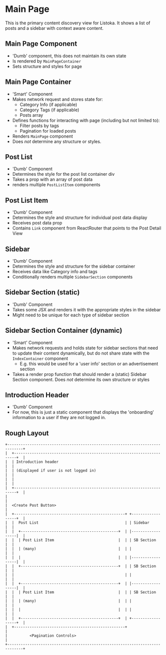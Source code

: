 # Main Page
This is the primary content discovery view for Listoka.  It shows a list of
posts and a sidebar with context aware content.

## Main Page Component
- 'Dumb' component, this does not maintain its own state
- Is rendered by `MainPageContainer`
- Sets structure and styles for page 

## Main Page Container
- 'Smart' Component
- Makes network request and stores state for:
    - Category Info (if applicable)
    - Category Tags (if applicable)
    - Posts array
- Defines functions for interacting with page (including but not limited to):
    - Filter posts by tags
    - Pagination for loaded posts
- Renders `MainPage` component
- Does *not* determine any structure or styles.

## Post List
- 'Dumb' Component
- Determines the style for the post list container div
- Takes a prop with an array of post data
- renders multiple `PostListItem` components

## Post List Item
- 'Dumb' Component
- Determines the style and structure for individual post data display
- Receives post data prop
- Contains `Link` component from ReactRouter that points to the Post Detail View

## Sidebar
- 'Dumb' Component
- Determines the style and structure for the sidebar container
- Receives data like Category info and tags
- Conditionally renders multiple `SidebarSection` components

## Sidebar Section (static)
- 'Dumb' Component
- Takes some JSX and renders it with the appropriate styles in the sidebar
- Might need to be unique for each type of sidebar section

## Sidebar Section Container (dynamic)
- 'Smart' Component
- Makes network requests and holds state for sidebar sections that need to
  update their content dynamically, but do not share state with the
  `IndexContainer` component
    - E.g. this would be used for a 'user info' section or an advertisement
      section
- Takes a render prop function that should render a (static) Sidebar Section
  component. Does *not* determine its own structure or styles

## Introduction Header
- 'Dumb' Component
-  For now, this is just a static component that displays the 'onboarding'
   information to a user if they are not logged in.

## Rough Layout
```
+-----------------------------------------------------------------------------+
|  +-----------------------------------------------------------------------+  |
|  | Introduction header                                                   |  |
|  | (displayed if user is not logged in)                                  |  |
|  |                                                                       |  |
|  +-----------------------------------------------------------------------+  |
|                                                                             |
|  <Create Post Button>                                                       |
|  +--------------------------------------------------+ +------------------+  |
|  |  Post List                                       | | Sidebar          |  |
|  |  +--------------------------------------------+  | |------------------|  |
|  |  | Post List Item                             |  | | SB Section       |  |
|  |  | (many)                                     |  | |                  |  |
|  |  |                                            |  | |------------------|  |
|  |  +--------------------------------------------+  | | SB Section       |  |
|  |                                                  | |                  |  |
|  |  +--------------------------------------------+  | |------------------|  |
|  |  | Post List Item                             |  | | SB Section       |  |
|  |  | (many)                                     |  | |                  |  |
|  |  |                                            |  | |                  |  |
|  |  +--------------------------------------------+  | +------------------+  |
|  +--------------------------------------------------+                       |
|          <Pagination Controls>                                              |
+-----------------------------------------------------------------------------+
```
